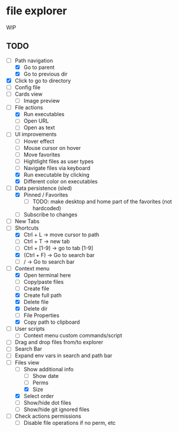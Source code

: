 # file explorer

WIP

## TODO

- [ ] Path navigation
  - [x] Go to parent
  - [x] Go to previous dir
- [x] Click to go to directory
- [ ] Config file
- [ ] Cards view
  - [ ] Image preview
- [ ] File actions
  - [x] Run executables
  - [ ] Open URL
  - [ ] Open as text
- [ ] UI improvements
  - [ ] Hover effect
  - [ ] Mouse cursor on hover
  - [ ] Move favorites
  - [ ] Hightlight files as user types
  - [ ] Navigate files via keyboard
  - [x] Run executable by clicking
  - [x] Different color on executables
- [ ] Data persistence (sled)
  - [x] Pinned / Favorites
    - [ ] TODO: make desktop and home part of the favorites (not hardcoded)
  - [ ] Subscribe to changes
- [ ] New Tabs
- [ ] Shortcuts
  - [x] Ctrl + L -> move cursor to path
  - [ ] Ctrl + T -> new tab
  - [ ] Ctrl + [1-9] -> go to tab [1-9]
  - [x] (Ctrl + F) -> Go to search bar
  - [ ] / -> Go to search bar
- [ ] Context menu
  - [x] Open terminal here
  - [ ] Copy/paste files
  - [ ] Create file
   - [x] Create full path
  - [x] Delete file
  - [x] Delete dir
  - [ ] File Properties
  - [x] Copy path to clipboard
- [ ] User scripts
    - [ ] Context menu custom commands/script
- [ ] Drag and drop files from/to explorer
- [ ] Search Bar
- [ ] Expand env vars in search and path bar
- [ ] Files view
  - [ ] Show additional info
    - [ ] Show date
    - [ ] Perms
    - [x] Size
  - [x] Select order
  - [ ] Show/hide dot files
  - [ ] Show/hide git ignored files
- [ ] Check actions permissions
  - [ ] Disable file operations if no perm, etc
